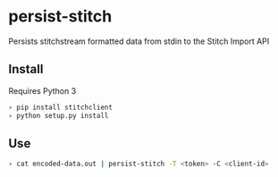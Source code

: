 # persist-stitch

Persists stitchstream formatted data from stdin to the Stitch Import API

## Install

Requires Python 3

```bash
› pip install stitchclient
› python setup.py install
```

## Use

```bash
› cat encoded-data.out | persist-stitch -T <token> -C <client-id>
```
